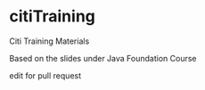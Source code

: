# citiTraining
Citi Training Materials

Based on the slides under Java Foundation Course

edit for pull request
